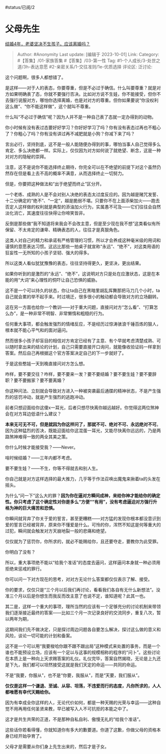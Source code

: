 #status/已阅/2 

# 父母先生
[结婚4年，老婆坚决不生孩子。应该离婚吗？](https://www.zhihu.com/question/275805983/answer/3232669037)

> Author: #Anonymity
> Last update: [编辑于 2023-10-01]
> Link:
> Category: #【答集】/01-家族答集 #【答集】/03-第一性
> Tag: #1-个人成长/3-处世之道/3h-表达意愿 #2-亲密关系/1-交往准则/1e-优质选择
> 评论区:
> 泛讨论:

这个问题啊，很多人都想错了。

是这样——对于人的表态，你要尊重，但是不必过于确信。什么叫要尊重？就是对方如果明确表了态，你就不要强行否决。比如对方说不生娃，你不能接受，但你不去强行说服对方，哪怕你选择离婚，也是对对方的尊重。但你如果要说“你没权利这么做”、“你不能这样做”，这个就叫不尊重。

什么叫“不必过于确信”呢？因为人并不是一种自己表了态就一定办得到的动物。

你小时候有没有表过态要好好学习？你好好学习了吗？你有没有表态过再也不粗心了？你粗心了吗？你有没有讲过再不减肥就是小狗？你减下来了吗？

言出必行，坚持到底，这不是一般人能随便办得到的事，哪怕当事人自己觉得多么肯定、多么决绝都一样。实际上，仅仅因为对方如何说了就绝望、断念，这是一种对对方的隐秘的崇拜。

注意，这不是说你不能选择终止期待，你完全可以在不绝望的前提下对这个虽然仍然存在但是看上去不高的概率不满意，从而选择终止一切努力。

但是，你要把这种做法和“出于绝望而终止”区分开。

一个老练、成熟的人是不会对别人决绝的表态太过度反应的。因为越是赌咒发誓、十二分确定的“绝不”、“一定“，越是脆弱不堪。只要你不在上面添柴加火——跑去否定人这样做的权利就是典型的添油加火行为，实属愚不可及——它们往往会自然淡化消亡，其速度往往快得让你啼笑皆非。

反倒是那些做“我不知道将来我会不会改主意，但是至少现在我不想”这类看似有所保留、不太肯定的谦卑、精确表态的人，往往才是真狠角色。

这类人对自己的精力和承诺有严格管理的习惯，所以才会养成这种毫米级的用词和谨慎的意愿表达习惯。这远比那些一拍桌子就宣称“永远”、“绝不”，对这类用语的狂妄性一无所知的小孩子坚韧、强大的得多。

所以这类人看似犹犹豫豫的表态，往往坚持得更久，更坚决，更出结果。

如果你听到的是激烈的“永远”、“绝不”，这说明对方只是处在应激状态，这是在本能的用“大词”来心理性的恫吓让自己恐惧的威胁。

这不是一个可以持久的状态，你让ta自己在黑暗里胡乱挥舞那把马刀几个小时，ta自己就会累的举不起手来。时过境迁，很多很小的触动都会导致对方的立场翻转。

这在另一方面也给你一个教训——对于重大问题，直接问对方“怎么看”、“打算怎么办”，是一种非常不明智、非常懒惰和粗糙的行为。

任何重大事项，都会触发强烈的情绪反应，不是经历过惊涛骇浪千锤百炼的狠人，根本就不能心平气和的面对逼问。

然而很多小孩子却盲目的相信对方肯定已经有了主意、有个早就考虑清楚成熟、可以随时拿出来的结论的计划，自己只需要直接开口询问，就能像收验证码一样拿到答案。然后自己再根据这个官方答案决定自己的下一步就好了。

于是这些憨娃一天到晚直接问对方怎么想。

咋样，要不要交往？咋样，要不要来一发？要不要结婚？要不要生娃？要不要辞职？要不要搬家？要不要离婚？

你这种问法、立刻就会导致对方进入一种被突袭最后通牒的精神状态，不是产生强烈的惩罚冲动，就是产生强烈的逃跑冲动。

前者只想迎面给你这傻x一耳光，后者只想尽快离你越远越好。你觉得这两位煞神会在对方耳边低语什么建议？

**本来无可无不可，但是就因为你这样问了，那就不可、绝对不可、永远绝对不可**。因为这种猛烈的否决，既能迎面给你这混蛋一耳光，又能尽快离你远远的，乃是两路煞神难得一致的两全其美之策。

你什么时候才能接受我？——Never。

啥时候结婚？——三年内都不考虑。

要不要生娃？——不生，你等不得就去和别人生。

你自己就是对方这样选择的最大推力，几乎等于作法召唤出魔鬼来揪着ta的头发在摇头。

为什么“问一下”这么大的罪？**因为你在逼对方瞬间成神，来给你神才能给你的确定性。你只考虑了这个确定性对你是多么“方便““有用”，没有考虑逼迫对方强行升格为神的巨大痛苦和恐惧。**

你瞬间就背弃了你关于爱的誓言，甚至更糟糕——对方猛的发现你根本都没意识到爱的誓言已经被背弃，原来你不懂爱是什么。可怜的你，浑然不知这是何等重大的过犯，瞬间就会触发对方天崩地裂一般的悲痛和绝望。

仅仅就为了惩罚你，你所求的，就必不能赐给你，且还要夺走，要教你为此受罪。

你明白了没有？

所以，重大事项绝不能以“给我个准话”的态度去逼问，这样逼问本身就一种必须用拒绝来惩戒的罪行。

你可以问一下对方现在的思考，对对方无论什么答案都仅仅表示了解、接受。

你的要求，仅仅只是“三个月以后我们再讨论，看看我们各自有无什么新想法”。没准三个月以后是你想生而我反而改主意了也说不定，谁知道呢？此其一也。

其二是，这样一个重大的事项，理所当然的应该有一个足够充分的讨论机制来带领我们逐渐接近最终的答案——比如三个月一次记录良好的交流同步，重复八次，暂以两年为期，

这期间我们先不做决定，只是探讨周边问题各自要怎么解决，探讨这么做的意义和风险，谈论一切可能的计划和备案。

这不是一个可以用“我要梭哈你跟不跟不跟出局”这种模式来处置的事务，而是一个谁也不能预设立场，应该有一个足以与这事的规模相称的程序的“问卜”。这些讨论在本质上是一种向上天求赐答案的礼仪。礼仪完毕，答案自然揭晓，无论是上九还是下九，我们都可以坦然接受这就是我们天定的命运——共同的命运。

不是“我要，你服从”，也不是“你要，我服从”，而是“天要，我们服从”。

**仅仅是这样一个谦退、至诚、从容、坦荡，不违爱而行的态度，凡你所求的，人人都唯愿有幸代天赐给你。**

因为有幸成全你这样的人，无论代价如何，都是一种天赐的光荣与幸运——这种自觉不用再用任何圣贤来教，早已被写入人不可抗拒的本能之中了。

这才是共生共荣的正道，不是那种自私自利、傲慢无礼的“给我个准话”。

这些话你若看得懂，你就知道你有多大的歉要道。你道了这歉，你做父母的资格本身已经开始孕育了。

父母才是需要从你们身上先生出来的，然后才是子女。
